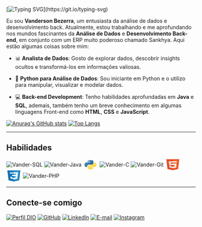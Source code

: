 [![Typing SVG](https://readme-typing-svg.herokuapp.com?font=Inconsolata&size=35&pause=1000&color=FFFFFF&center=true&vCenter=true&random=false&width=1000&height=100&lines=Olá!!+Eu+me+chamo+Vanderson+seja+bem-vindo!;)](https://git.io/typing-svg)

Eu sou **Vanderson Bezerra**, um entusiasta da análise de dados e desenvolvimento back. Atualmente, estou trabalhando e me aprofundando nos mundos fascinantes da **Análise de Dados** e **Desenvolvimento Back-end**, em conjunto com um ERP muito poderoso chamado Sankhya. Aqui estão algumas coisas sobre mim:

- 📊 **Analista de Dados**: Gosto de explorar dados, descobrir insights ocultos e transformá-los em informações valiosas.

- 🐍 **Python para Análise de Dados**: Sou iniciante em Python e o utilizo para manipular, visualizar e modelar dados.

- 💻 **Back-end Development**: Tenho habilidades aprofundadas em **Java** e **SQL**, ademais, também tenho um breve conhecimento em algumas linguagens Front-end como **HTML**, **CSS** e **JavaScript**.
  

[![Anurag's GitHub stats](https://github-readme-stats.vercel.app/api?username=vandersonbatista27&show_icons=true&theme=aura)](https://github.com/Alexandrezapsss)
[![Top Langs](https://github-readme-stats.vercel.app/api/top-langs/?username=vandersonbatista27&layout=compact&theme=aura)](https://github.com/anuraghazra/github-readme-stats)

-----
## Habilidades
<div style="display: inline_block">
<img align="center" alt="Vander-SQL" height="30" width="40" src="https://cdn.jsdelivr.net/gh/devicons/devicon@latest/icons/azuresqldatabase/azuresqldatabase-original.svg">
<img align="center" alt="Vander-Java" height="30" width="40" src="https://cdn.jsdelivr.net/gh/devicons/devicon@latest/icons/java/java-original.svg">
<img align="center" alt="Vander-Python" height="30" width="40" src="https://raw.githubusercontent.com/devicons/devicon/master/icons/python/python-original.svg">
<img align="center" alt="Vander-C" height="30" width="40" src="https://cdn.jsdelivr.net/gh/devicons/devicon@latest/icons/c/c-original.svg">
<img align="center" alt="Vander-Git" height="30" width="40" src="https://cdn.jsdelivr.net/gh/devicons/devicon@latest/icons/git/git-original.svg">
<img align="center" alt="Vander-HTML" height="30" width="40" src="https://raw.githubusercontent.com/devicons/devicon/master/icons/html5/html5-original.svg">
<img align="center" alt="Vander-CSS" height="30" width="40" src="https://raw.githubusercontent.com/devicons/devicon/master/icons/css3/css3-original.svg">
<img align="center" alt="Vander-PHP" height="30" width="40" src="https://cdn.jsdelivr.net/gh/devicons/devicon@latest/icons/php/php-original.svg" />
</div>

---- 
## Conecte-se comigo
[![Perfil DIO](https://img.shields.io/badge/-Meu%20Perfil%20na%20DIO-30A3DC?style=for-the-badge)](https://www.dio.me/users/vanderbezerra27)
[![GitHub](https://img.shields.io/badge/-GitHub-0D1117?style=for-the-badge&logo=github&labelColor=0D1117)](https://github.com/vandersonbatista27)
[![LinkedIn](https://img.shields.io/badge/-LinkedIn-000?style=for-the-badge&logo=linkedin&logoColor=30A3DC)](https://www.linkedin.com/in/vanderson-bezerra-batista-358301249/)
[![E-mail](https://img.shields.io/badge/-Email-000?style=for-the-badge&logo=microsoft-outlook&logoColor=E94D5F)](mailto:vanderbezerra27@gmail.com)
[![Instagram](https://img.shields.io/badge/Instagram-000?style=for-the-badge&logo=instagram)](https://www.instagram.com/vandaik_27/)
